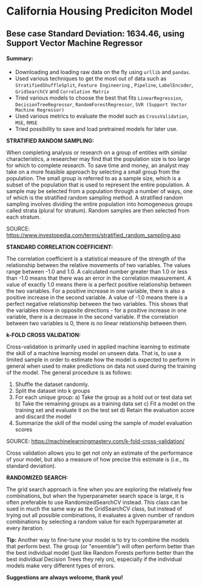 # California Housing Prediciton Model
## Bese case Standard Deviation: 1634.46, using Support Vector Machine Regressor

#### Summary:
- Downloading and loading raw data on the fly using `urllib` and `pandas`.
- Used various techniques to get the most out of data such as `StratifiedShuffleSplit`, `Feature Engineering` , `Pipeline`, `LabelEncoder`, `GridSearchCV` and `Correlation Matrix`
- Tried various models to choose the best that fits `LinearRegression`, `DecisionTreeRegressor`, `RandomForestRegressor`, `SVR (Support Vector Machine Regressor)`
- Used various metrics to evaluate the model such as `CrossValidation`, `MSE`, `RMSE`
- Tried possibility to save and load pretrained models for later use.


**STRATIFIED RANDOM SAMPLING:**

When completing analysis or research on a group of entities with similar characteristics, a researcher may find that the population size is too large for which to complete research. To save time and money, an analyst may take on a more feasible approach by selecting a small group from the population. The small group is referred to as a sample size, which is a subset of the population that is used to represent the entire population. A sample may be selected from a population through a number of ways, one of which is the stratified random sampling method. A stratified random sampling involves dividing the entire population into homogeneous groups called strata (plural for stratum). Random samples are then selected from each stratum.

SOURCE: https://www.investopedia.com/terms/stratified_random_sampling.asp

**STANDARD CORRELATION COEFFICIENT:**

The correlation coefficient is a statistical measure of the strength of the relationship between the relative movements of two variables. The values range between -1.0 and 1.0. A calculated number greater than 1.0 or less than -1.0 means that there was an error in the correlation measurement. A value of exactly 1.0 means there is a perfect positive relationship between the two variables. For a positive increase in one variable, there is also a positive increase in the second variable. A value of -1.0 means there is a perfect negative relationship between the two variables. This shows that the variables move in opposite directions - for a positive increase in one variable, there is a decrease in the second variable. If the correlation between two variables is 0, there is no linear relationship between them.

**k-FOLD CROSS VALIDATION:**

Cross-validation is primarily used in applied machine learning to estimate the skill of a machine learning model on unseen data. That is, to use a limited sample in order to estimate how the model is expected to perform in general when used to make predictions on data not used during the training of the model. The general procedure is as follows:

   1. Shuffle the dataset randomly.
   2. Split the dataset into k groups
   3. For each unique group:
        a) Take the group as a hold out or test data set
        b) Take the remaining groups as a training data set
        c) Fit a model on the training set and evaluate it on the test set
        d) Retain the evaluation score and discard the model
   4. Summarize the skill of the model using the sample of model evaluation scores

SOURCE: https://machinelearningmastery.com/k-fold-cross-validation/

Cross validation allows you to get not only an estimate of the performance of your model, but also a measure of how precise this estimate is (i.e., its standard deviation).

**RANDOMIZED SEARCH:**

The grid search approach is fine when you are exploring the relatively few combinations, but when the hyperparameter search space is large, it is often preferable to use RandomizedSearchCV instead. This class can be sued in much the same way as the GridSearchCV class, but instead of trying out all possible combinations, it evaluates a given number of random combinations by selecting a random value for each hyperparameter at every iteration.

**Tip:** Another way to fine-tune your model is to try to combine the models that perform best. The group (or "ensemble") will often perform better than the best individual model (just like Random Forests perform better than the best individual Decision Trees they rely on), especially if the individual models make very different types of errors.


**Suggestions are always welcome, thank you!**
